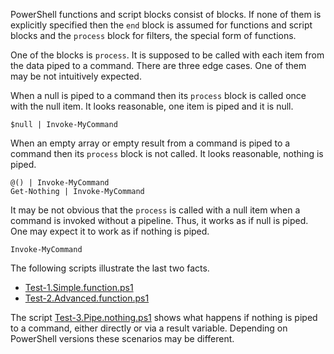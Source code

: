 
PowerShell functions and script blocks consist of blocks. If none of them is
explicitly specified then the `end` block is assumed for functions and script
blocks and the `process` block for filters, the special form of functions.

One of the blocks is `process`. It is supposed to be called with each item from
the data piped to a command. There are three edge cases. One of them may be not
intuitively expected.

When a null is piped to a command then its `process` block is called once with
the null item. It looks reasonable, one item is piped and it is null.

    $null | Invoke-MyCommand

When an empty array or empty result from a command is piped to a command then
its `process` block is not called. It looks reasonable, nothing is piped.

    @() | Invoke-MyCommand
    Get-Nothing | Invoke-MyCommand

It may be not obvious that the `process` is called with a null item when a
command is invoked without a pipeline. Thus, it works as if null is piped.
One may expect it to work as if nothing is piped.

    Invoke-MyCommand

The following scripts illustrate the last two facts.

- [Test-1.Simple.function.ps1](Test-1.Simple.function.ps1)
- [Test-2.Advanced.function.ps1](Test-2.Advanced.function.ps1)

The script [Test-3.Pipe.nothing.ps1](Test-3.Pipe.nothing.ps1) shows what
happens if nothing is piped to a command, either directly or via a result
variable. Depending on PowerShell versions these scenarios may be different.
